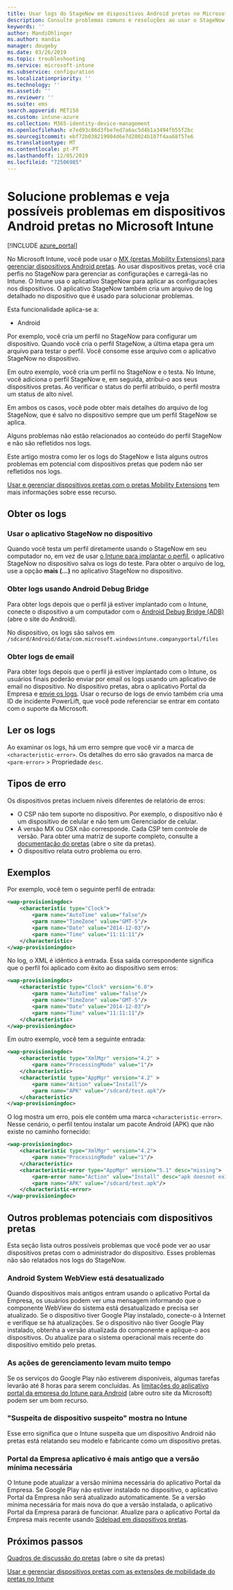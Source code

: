 ```yaml
---
title: Usar logs do StageNow em dispositivos Android pretas no Microsoft Intune-Azure | Microsoft Docs
description: Consulte problemas comuns e resoluções ao usar o StageNow em dispositivos Android com Microsoft Intune. Além disso, saiba como obter logs e veja exemplos de como ler os logs para obter êxito ou erros.
keywords: ''
author: MandiOhlinger
ms.author: mandia
manager: dougeby
ms.date: 03/26/2019
ms.topic: troubleshooting
ms.service: microsoft-intune
ms.subservice: configuration
ms.localizationpriority: ''
ms.technology: ''
ms.assetid: ''
ms.reviewer: ''
ms.suite: ems
search.appverid: MET150
ms.custom: intune-azure
ms.collection: M365-identity-device-management
ms.openlocfilehash: e7ed93c86d3fbe7ed7a6ac5d4b1a3494fb55f2bc
ms.sourcegitcommit: ebf72b038219904d6e7d20024b107f4aa68f57e6
ms.translationtype: MT
ms.contentlocale: pt-PT
ms.lasthandoff: 12/05/2019
ms.locfileid: "72506985"
---
```

# <a name="troubleshoot-and-see-potential-issues-on-android-zebra-devices-in-microsoft-intune"></a>Solucione problemas e veja possíveis problemas em dispositivos Android pretas no Microsoft Intune

[!INCLUDE [azure_portal](../includes/azure_portal.md)]

No Microsoft Intune, você pode usar o [MX (pretas Mobility Extensions) para gerenciar dispositivos Android pretas](android-zebra-mx-overview.md). Ao usar dispositivos pretas, você cria perfis no StageNow para gerenciar as configurações e carregá-las no Intune. O Intune usa o aplicativo StageNow para aplicar as configurações nos dispositivos. O aplicativo StageNow também cria um arquivo de log detalhado no dispositivo que é usado para solucionar problemas.

Esta funcionalidade aplica-se a:

- Android

Por exemplo, você cria um perfil no StageNow para configurar um dispositivo. Quando você cria o perfil StageNow, a última etapa gera um arquivo para testar o perfil. Você consome esse arquivo com o aplicativo StageNow no dispositivo.

Em outro exemplo, você cria um perfil no StageNow e o testa. No Intune, você adiciona o perfil StageNow e, em seguida, atribui-o aos seus dispositivos pretas. Ao verificar o status do perfil atribuído, o perfil mostra um status de alto nível.

Em ambos os casos, você pode obter mais detalhes do arquivo de log StageNow, que é salvo no dispositivo sempre que um perfil StageNow se aplica.

Alguns problemas não estão relacionados ao conteúdo do perfil StageNow e não são refletidos nos logs.

Este artigo mostra como ler os logs do StageNow e lista alguns outros problemas em potencial com dispositivos pretas que podem não ser refletidos nos logs.

[Usar e gerenciar dispositivos pretas com o pretas Mobility Extensions](android-zebra-mx-overview.md) tem mais informações sobre esse recurso.

## <a name="get-the-logs"></a>Obter os logs

### <a name="use-the-stagenow-app-on-the-device"></a>Usar o aplicativo StageNow no dispositivo
Quando você testa um perfil diretamente usando o StageNow em seu computador no, em vez de usar [o Intune para implantar o perfil](android-zebra-mx-overview.md#step-4-create-a-device-management-profile-in-stagenow), o aplicativo StageNow no dispositivo salva os logs do teste. Para obter o arquivo de log, use a opção **mais (...)** no aplicativo StageNow no dispositivo.

### <a name="get-logs-using-android-debug-bridge"></a>Obter logs usando Android Debug Bridge
Para obter logs depois que o perfil já estiver implantado com o Intune, conecte o dispositivo a um computador com o [Android Debug Bridge (ADB)](https://developer.android.com/studio/command-line/adb) (abre o site do Android).

No dispositivo, os logs são salvos em `/sdcard/Android/data/com.microsoft.windowsintune.companyportal/files`

### <a name="get-logs-from-email"></a>Obter logs de email
Para obter logs depois que o perfil já estiver implantado com o Intune, os usuários finais poderão enviar por email os logs usando um aplicativo de email no dispositivo. No dispositivo pretas, abra o aplicativo Portal da Empresa e [envie os logs](https://docs.microsoft.com/intune-user-help/send-logs-to-your-it-admin-by-email-android). Usar o recurso de logs de envio também cria uma ID de incidente PowerLift, que você pode referenciar se entrar em contato com o suporte da Microsoft.

## <a name="read-the-logs"></a>Ler os logs

Ao examinar os logs, há um erro sempre que você vir a marca de `<characteristic-error>`. Os detalhes do erro são gravados na marca de `<parm-error>` > Propriedade `desc`.

## <a name="error-types"></a>Tipos de erro

Os dispositivos pretas incluem níveis diferentes de relatório de erros:

- O CSP não tem suporte no dispositivo. Por exemplo, o dispositivo não é um dispositivo de celular e não tem um Gerenciador de celular.
- A versão MX ou OSX não corresponde. Cada CSP tem controle de versão. Para obter uma matriz de suporte completo, consulte a [documentação do pretas](http://techdocs.zebra.com/mx/) (abre o site da pretas).
- O dispositivo relata outro problema ou erro.

## <a name="examples"></a>Exemplos

Por exemplo, você tem o seguinte perfil de entrada:

```xml
<wap-provisioningdoc>
    <characteristic type="Clock">
        <parm name="AutoTime" value="false"/>
        <parm name="TimeZone" value="GMT-5"/>
        <parm name="Date" value="2014-12-03"/>
        <parm name="Time" value="11:11:11"/>
    </characteristic>
</wap-provisioningdoc>
```

No log, o XML é idêntico à entrada. Essa saída correspondente significa que o perfil foi aplicado com êxito ao dispositivo sem erros:

```xml
<wap-provisioningdoc>
    <characteristic type="Clock" version="6.0">
        <parm name="AutoTime" value="false"/>
        <parm name="TimeZone" value="GMT-5"/>
        <parm name="Date" value="2014-12-03"/>
        <parm name="Time" value="11:11:11"/>
    </characteristic>
</wap-provisioningdoc>
```

Em outro exemplo, você tem a seguinte entrada:

```xml
<wap-provisioningdoc>
    <characteristic type="XmlMgr" version="4.2" >
        <parm name="ProcessingMode" value="1"/>
    </characteristic>
    <characteristic type="AppMgr" version="4.2" >
        <parm name="Action" value="Install"/>
        <parm name="APK" value="/sdcard/test.apk"/>
    </characteristic>
</wap-provisioningdoc>
```

O log mostra um erro, pois ele contém uma marca `<characteristic-error>`. Nesse cenário, o perfil tentou instalar um pacote Android (APK) que não existe no caminho fornecido:

```xml
<wap-provisioningdoc>
    <characteristic type="XmlMgr" version="4.2">
        <parm name="ProcessingMode" value="1"/>
    </characteristic>
    <characteristic-error type="AppMgr" version="5.1" desc="missing">
        <parm-error name="Action" value="Install" desc="apk doesnot exist in the path"/>
        <parm name="APK" value="/sdcard/test.apk"/>
    </characteristic-error>
</wap-provisioningdoc>
```

## <a name="other-potential-issues-with-zebra-devices"></a>Outros problemas potenciais com dispositivos pretas

Esta seção lista outros possíveis problemas que você pode ver ao usar dispositivos pretas com o administrador do dispositivo. Esses problemas não são relatados nos logs do StageNow.

### <a name="android-system-webview-is-out-of-date"></a>Android System WebView está desatualizado

Quando dispositivos mais antigos entram usando o aplicativo Portal da Empresa, os usuários podem ver uma mensagem informando que o componente WebView do sistema está desatualizado e precisa ser atualizado. Se o dispositivo tiver Google Play instalado, conecte-o à Internet e verifique se há atualizações. Se o dispositivo não tiver Google Play instalado, obtenha a versão atualizada do componente e aplique-o aos dispositivos. Ou atualize para o sistema operacional mais recente do dispositivo emitido pelo pretas.

### <a name="management-actions-take-a-long-time"></a>As ações de gerenciamento levam muito tempo

Se os serviços do Google Play não estiverem disponíveis, algumas tarefas levarão até 8 horas para serem concluídas. As [limitações do aplicativo portal da empresa do Intune para Android](https://support.microsoft.com/help/3211588/limitations-of-intune-company-portal-app-for-android-in-china) (abre outro site da Microsoft) podem ser um bom recurso.

### <a name="device-spoofing-suspected-shows-in-intune"></a>"Suspeita de dispositivo suspeito" mostra no Intune

Esse erro significa que o Intune suspeita que um dispositivo Android não pretas está relatando seu modelo e fabricante como um dispositivo pretas.

### <a name="company-portal-app-is-older-than-minimum-required-version"></a>Portal da Empresa aplicativo é mais antigo que a versão mínima necessária

O Intune pode atualizar a versão mínima necessária do aplicativo Portal da Empresa. Se Google Play não estiver instalado no dispositivo, o aplicativo Portal da Empresa não será atualizado automaticamente. Se a versão mínima necessária for mais nova do que a versão instalada, o aplicativo Portal da Empresa parará de funcionar. Atualize para o aplicativo Portal da Empresa mais recente usando [Sideload em dispositivos pretas](android-zebra-mx-overview.md#sideload-the-company-portal-app).

## <a name="next-steps"></a>Próximos passos

[Quadros de discussão do pretas](https://developer.zebra.com/community/home/discussions) (abre o site da pretas)

[Usar e gerenciar dispositivos pretas com as extensões de mobilidade do pretas no Intune](android-zebra-mx-overview.md)
